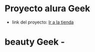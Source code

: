# Proyecto alura Geek

- link del proyecto: <a href="https://cimpy414.github.io/beauty_geek_cr/" target="_blank">Ir a la tienda</a>
# beauty Geek - 
